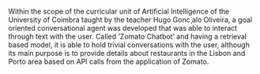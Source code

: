 Within the scope of the curricular unit of Artificial Intelligence of the University of Coimbra taught by the teacher Hugo Gonc¸alo Oliveira, a goal oriented conversational agent was developed that was able to interact through text with the user. Called ’Zomato Chatbot’ and having a retrieval based model, it is able to hold trivial conversations with the user, although its main purpose is to provide details about restaurants in the Lisbon and Porto area based on API calls from the application of Zomato.
